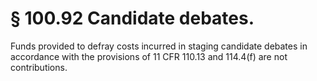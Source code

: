 # § 100.92   Candidate debates.

Funds provided to defray costs incurred in staging candidate debates in accordance with the provisions of 11 CFR 110.13 and 114.4(f) are not contributions. 




